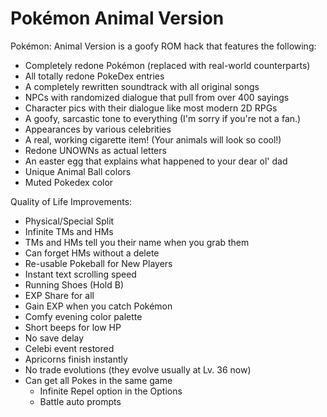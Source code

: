 # Pokémon Animal Version
Pokémon: Animal Version is a goofy ROM hack that features the following:
- Completely redone Pokémon (replaced with real-world counterparts)
- All totally redone PokeDex entries
- A completely rewritten soundtrack with all original songs
- NPCs with randomized dialogue that pull from over 400 sayings
- Character pics with their dialogue like most modern 2D RPGs
- A goofy, sarcastic tone to everything (I'm sorry if you're not a fan.)
- Appearances by various celebrities
- A real, working cigarette item! (Your animals will look so cool!)
- Redone UNOWNs as actual letters
- An easter egg that explains what happened to your dear ol' dad
- Unique Animal Ball colors
- Muted Pokedex color

Quality of Life Improvements:
- Physical/Special Split
- Infinite TMs and HMs
- TMs and HMs tell you their name when you grab them
- Can forget HMs without a delete
- Re-usable Pokeball for New Players
- Instant text scrolling speed
- Running Shoes (Hold B)
- EXP Share for all
- Gain EXP when you catch Pokémon
- Comfy evening color palette
- Short beeps for low HP
- No save delay
- Celebi event restored
- Apricorns finish instantly
- No trade evolutions (they evolve usually at Lv. 36 now)
- Can get all Pokes in the same game
	- Infinite Repel option in the Options
	- Battle auto prompts
